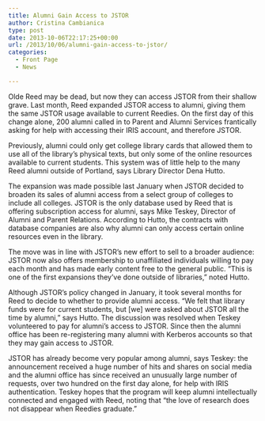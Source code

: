 ```yaml
---
title: Alumni Gain Access to JSTOR
author: Cristina Cambianica
type: post
date: 2013-10-06T22:17:25+00:00
url: /2013/10/06/alumni-gain-access-to-jstor/
categories:
  - Front Page
  - News

---
```

Olde Reed may be dead, but now they can access JSTOR from their shallow grave. Last month, Reed expanded JSTOR access to alumni, giving them the same JSTOR usage available to current Reedies. On the first day of this change alone, 200 alumni called in to Parent and Alumni Services frantically asking for help with accessing their IRIS account, and therefore JSTOR.

Previously, alumni could only get college library cards that allowed them to use all of the library’s physical texts, but only some of the online resources available to current students. This system was of little help to the many Reed alumni outside of Portland, says Library Director Dena Hutto.

The expansion was made possible last January when JSTOR decided to broaden its sales of alumni access from a select group of colleges to include all colleges. JSTOR is the only database used by Reed that is offering subscription access for alumni, says Mike Teskey, Director of Alumni and Parent Relations. According to Hutto, the contracts with database companies are also why alumni can only access certain online resources even in the library.

The move was in line with JSTOR’s new effort to sell to a broader audience: JSTOR now also offers membership to unaffiliated individuals willing to pay each month and has made early content free to the general public. “This is one of the first expansions they’ve done outside of libraries,” noted Hutto.

Although JSTOR’s policy changed in January, it took several months for Reed to decide to whether to provide alumni access. “We felt that library funds were for current students, but [we] were asked about JSTOR all the time by alumni,” says Hutto. The discussion was resolved when Teskey volunteered to pay for alumni’s access to JSTOR. Since then the alumni office has been re-registering many alumni with Kerberos accounts so that they may gain access to JSTOR.

JSTOR has already become very popular among alumni, says Teskey: the announcement received a huge number of hits and shares on social media and the alumni office has since received an unusually large number of requests, over two hundred on the first day alone, for help with IRIS authentication. Teskey hopes that the program will keep alumni intellectually connected and engaged with Reed, noting that “the love of research does not disappear when Reedies graduate.”